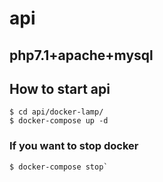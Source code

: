 # api
## php7.1+apache+mysql
## How to start api
    $ cd api/docker-lamp/
    $ docker-compose up -d
### If you want to stop docker
    $ docker-compose stop`
